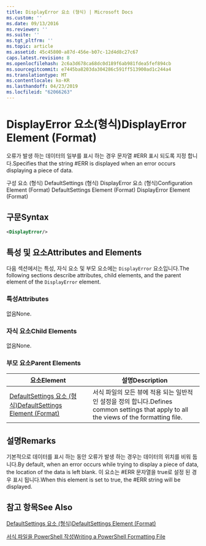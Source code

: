 ```yaml
---
title: DisplayError 요소 (형식) | Microsoft Docs
ms.custom: ''
ms.date: 09/13/2016
ms.reviewer: ''
ms.suite: ''
ms.tgt_pltfrm: ''
ms.topic: article
ms.assetid: 45c45800-a87d-456e-b07c-12d4d8c27c67
caps.latest.revision: 8
ms.openlocfilehash: 2c6a3d678ca68dc0d189f6ab981fdea5fef894cb
ms.sourcegitcommit: e7445ba8203da304286c591ff513900ad1c244a4
ms.translationtype: MT
ms.contentlocale: ko-KR
ms.lasthandoff: 04/23/2019
ms.locfileid: "62066263"
---
```

# <a name="displayerror-element-format"></a><span data-ttu-id="e784f-102">DisplayError 요소(형식)</span><span class="sxs-lookup"><span data-stu-id="e784f-102">DisplayError Element (Format)</span></span>

<span data-ttu-id="e784f-103">오류가 발생 하는 데이터의 일부를 표시 하는 경우 문자열 #ERR 표시 되도록 지정 합니다.</span><span class="sxs-lookup"><span data-stu-id="e784f-103">Specifies that the string #ERR is displayed when an error occurs displaying a piece of data.</span></span>

<span data-ttu-id="e784f-104">구성 요소 (형식) DefaultSettings (형식) DisplayError 요소 (형식)</span><span class="sxs-lookup"><span data-stu-id="e784f-104">Configuration Element (Format) DefaultSettings Element (Format) DisplayError Element (Format)</span></span>

## <a name="syntax"></a><span data-ttu-id="e784f-105">구문</span><span class="sxs-lookup"><span data-stu-id="e784f-105">Syntax</span></span>

```xml
<DisplayError/>
```

## <a name="attributes-and-elements"></a><span data-ttu-id="e784f-106">특성 및 요소</span><span class="sxs-lookup"><span data-stu-id="e784f-106">Attributes and Elements</span></span>

<span data-ttu-id="e784f-107">다음 섹션에서는 특성, 자식 요소 및 부모 요소에는 `DisplayError` 요소입니다.</span><span class="sxs-lookup"><span data-stu-id="e784f-107">The following sections describe attributes, child elements, and the parent element of the `DisplayError` element.</span></span>

### <a name="attributes"></a><span data-ttu-id="e784f-108">특성</span><span class="sxs-lookup"><span data-stu-id="e784f-108">Attributes</span></span>

<span data-ttu-id="e784f-109">없음</span><span class="sxs-lookup"><span data-stu-id="e784f-109">None.</span></span>

### <a name="child-elements"></a><span data-ttu-id="e784f-110">자식 요소</span><span class="sxs-lookup"><span data-stu-id="e784f-110">Child Elements</span></span>

<span data-ttu-id="e784f-111">없음</span><span class="sxs-lookup"><span data-stu-id="e784f-111">None.</span></span>

### <a name="parent-elements"></a><span data-ttu-id="e784f-112">부모 요소</span><span class="sxs-lookup"><span data-stu-id="e784f-112">Parent Elements</span></span>

|<span data-ttu-id="e784f-113">요소</span><span class="sxs-lookup"><span data-stu-id="e784f-113">Element</span></span>|<span data-ttu-id="e784f-114">설명</span><span class="sxs-lookup"><span data-stu-id="e784f-114">Description</span></span>|
|-------------|-----------------|
|[<span data-ttu-id="e784f-115">DefaultSettings 요소 (형식)</span><span class="sxs-lookup"><span data-stu-id="e784f-115">DefaultSettings Element (Format)</span></span>](./defaultsettings-element-format.md)|<span data-ttu-id="e784f-116">서식 파일의 모든 뷰에 적용 되는 일반적인 설정을 정의 합니다.</span><span class="sxs-lookup"><span data-stu-id="e784f-116">Defines common settings that apply to all the views of the formatting file.</span></span>|

## <a name="remarks"></a><span data-ttu-id="e784f-117">설명</span><span class="sxs-lookup"><span data-stu-id="e784f-117">Remarks</span></span>

<span data-ttu-id="e784f-118">기본적으로 데이터를 표시 하는 동안 오류가 발생 하는 경우는 데이터의 위치를 비워 둡니다.</span><span class="sxs-lookup"><span data-stu-id="e784f-118">By default, when an error occurs while trying to display a piece of data, the location of the data is left blank.</span></span> <span data-ttu-id="e784f-119">이 요소는 #ERR 문자열을 true로 설정 된 경우 표시 됩니다.</span><span class="sxs-lookup"><span data-stu-id="e784f-119">When this element is set to true, the #ERR string will be displayed.</span></span>

## <a name="see-also"></a><span data-ttu-id="e784f-120">참고 항목</span><span class="sxs-lookup"><span data-stu-id="e784f-120">See Also</span></span>

[<span data-ttu-id="e784f-121">DefaultSettings 요소 (형식)</span><span class="sxs-lookup"><span data-stu-id="e784f-121">DefaultSettings Element (Format)</span></span>](./defaultsettings-element-format.md)

[<span data-ttu-id="e784f-122">서식 파일을 PowerShell 작성</span><span class="sxs-lookup"><span data-stu-id="e784f-122">Writing a PowerShell Formatting File</span></span>](./writing-a-powershell-formatting-file.md)
